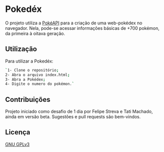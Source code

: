 # Pokedéx
O projeto utiliza a [PokéAPI](https://pokeapi.co/) para a criação de uma web-pokédex no navegador. 
Nela, pode-se acessar informações básicas de +700 pokémon, da primeira à oitava geração.

## Utilização

Para utilizar a Pokedéx:
```bash
`1- Clone o repositório;
2- Abra o arquivo index.html;
3- Abra a Pokédex;
4- Digite o numero do pokémon.`
```
## Contribuições
Projeto iniciado como desafio de 1 dia por Felipe Streva e Tati Machado, ainda em versão beta. 
Sugestões e pull requests são bem-vindos.

## Licença 
[GNU GPLv3](https://choosealicense.com/licenses/gpl-3.0/)
